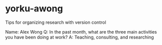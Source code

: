 # yorku-awong
Tips for organizing research with version control

Name: Alex Wong
Q: In the past month, what are the three main activities you have been doing at work?
A: Teaching, consulting, and researching
